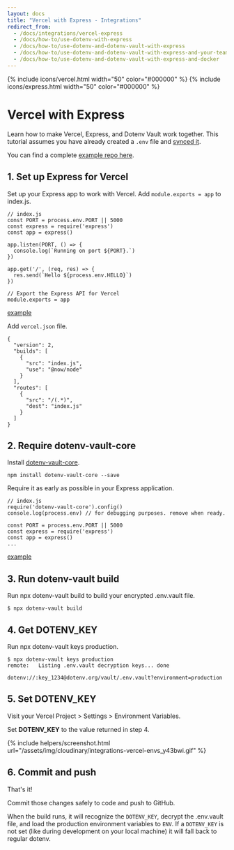 ```yaml
---
layout: docs
title: "Vercel with Express - Integrations"
redirect_from:
  - /docs/integrations/vercel-express
  - /docs/how-to/use-dotenv-with-express
  - /docs/how-to/use-dotenv-and-dotenv-vault-with-express
  - /docs/how-to/use-dotenv-and-dotenv-vault-with-express-and-your-team
  - /docs/how-to/use-dotenv-and-dotenv-vault-with-express-and-docker
---
```


{% include icons/vercel.html width="50" color="#000000" %}
{% include icons/express.html width="50" color="#000000" %}

# Vercel with Express

Learn how to make Vercel, Express, and Dotenv Vault work together. This tutorial assumes you have already created a `.env` file and [synced it](/docs/tutorials/sync).

You can find a complete [example repo here](https://github.com/dotenv-org/integration-example-vercel-express).

## 1. Set up Express for Vercel

Set up your Express app to work with Vercel. Add `module.exports = app` to index.js.

```
// index.js
const PORT = process.env.PORT || 5000
const express = require('express')
const app = express()

app.listen(PORT, () => {
  console.log(`Running on port ${PORT}.`)
})

app.get('/', (req, res) => {
  res.send(`Hello ${process.env.HELLO}`)
})

// Export the Express API for Vercel
module.exports = app
```
[example](https://github.com/dotenv-org/integration-example-vercel-express/blob/master/index.js)

Add `vercel.json` file.

```
{
  "version": 2,
  "builds": [
    {
      "src": "index.js",
      "use": "@now/node"
    }
  ],
  "routes": [
    {
      "src": "/(.*)",
      "dest": "index.js"
    }
  ]
}
```

## 2. Require dotenv-vault-core

Install [dotenv-vault-core](https://github.com/dotenv-org/dotenv-vault-core).

```
npm install dotenv-vault-core --save
```

Require it as early as possible in your Express application.

```
// index.js
require('dotenv-vault-core').config()
console.log(process.env) // for debugging purposes. remove when ready.

const PORT = process.env.PORT || 5000
const express = require('express')
const app = express()
...
```

[example](https://github.com/dotenv-org/integration-example-vercel-express/blob/master/index.js)

## 3. Run dotenv-vault build

Run npx dotenv-vault build to build your encrypted .env.vault file.

```
$ npx dotenv-vault build
```

## 4. Get DOTENV_KEY

Run npx dotenv-vault keys production.

```
$ npx dotenv-vault keys production
remote:   Listing .env.vault decryption keys... done

dotenv://:key_1234@dotenv.org/vault/.env.vault?environment=production
```

## 5. Set DOTENV_KEY

Visit your Vercel Project > Settings > Environment Variables.

Set **DOTENV_KEY** to the value returned in step 4.

{% include helpers/screenshot.html url="/assets/img/cloudinary/integrations-vercel-envs_y43bwi.gif" %}

## 6. Commit and push

That's it!

Commit those changes safely to code and push to GitHub.

When the build runs, it will recognize the `DOTENV_KEY`, decrypt the .env.vault file, and load the production environment variables to `ENV`. If a `DOTENV_KEY` is not set (like during development on your local machine) it will fall back to regular dotenv.
